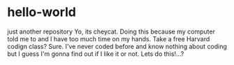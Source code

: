 # hello-world
just another repository
Yo, its cheycat.  Doing this because my computer told me to and I have too much time on my hands. Take a free Harvard codign class? Sure. I've never coded before and know nothing about coding but I guess I'm gonna find out if I like it or not. Lets do this!...?
